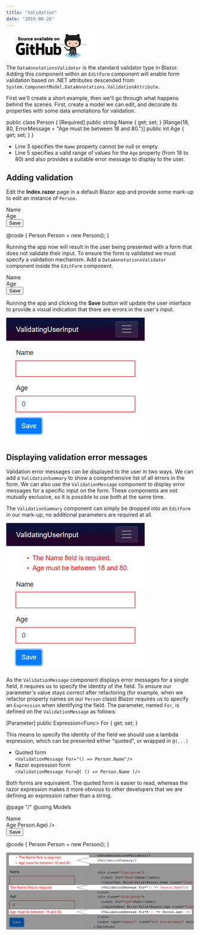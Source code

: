 ```yaml
---
title: "Validation"
date: "2019-08-26"
---
```


[![](images/SourceLink.png)](https://github.com/mrpmorris/blazor-university/tree/master/src/Forms/ValidatingUserInput)

The `DataAnnotationsValidator` is the standard validator type in Blazor. Adding this component within an `EditForm` component will enable form validation based on .NET attributes descended from `System.ComponentModel.DataAnnotations.ValidationAttribute`.

First we'll create a short example, then we'll go through what happens behind the scenes. First, create a model we can edit, and decorate its properties with some data annotations for validation.

public class Person
{
	\[Required\]
	public string Name { get; set; }
	\[Range(18, 80, ErrorMessage = "Age must be between 18 and 80.")\]
	public int Age { get; set; }
}

- Line 3 specifies the `Name` property cannot be null or empty.
- Line 5 specifies a valid range of values for the `Age` property (from 18 to 80) and also provides a suitable error message to display to the user.

## Adding validation

Edit the **Index.razor** page in a default Blazor app and provide some mark-up to edit an instance of `Person`.

<EditForm Model=@Person>
	<div class="form-group">
		<label for="Name">Name</label>
		<InputText @bind-Value=Person.Name class="form-control" id="Name" />
	</div>
	<div class="form-group">
		<label for="Age">Age</label>
		<InputNumber @bind-Value=Person.Age class="form-control" id="Age" />
	</div>
	<input type="submit" class="btn btn-primary" value="Save"/>
</EditForm>

@code {
	Person Person = new Person();
}

Running the app now will result in the user being presented with a form that does not validate their input. To ensure the form is validated we must specify a validation mechanism. Add a `DataAnnotationsValidator` component inside the `EditForm` component.

<EditForm Model=@Person>
	<DataAnnotationsValidator/>
	<div class="form-group">
		<label for="Name">Name</label>
		<InputText @bind-Value=Person.Name class="form-control" id="Name" />
	</div>
	<div class="form-group">
		<label for="Age">Age</label>
		<InputNumber @bind-Value=Person.Age class="form-control" id="Age" />
	</div>
	<input type="submit" class="btn btn-primary" value="Save"/>
</EditForm>

Running the app and clicking the **Save** button will update the user interface to provide a visual indication that there are errors in the user's input.

![](images/BasicValidationErrorIndicat.png)

## Displaying validation error messages

Validation error messages can be displayed to the user in two ways. We can add a `ValidationSummary` to show a comprehensive list of all errors in the form. We can also use the `ValidationMessage` component to display error messages for a specific input on the form. These components are not mutually exclusive, so it is possible to use both at the same time.

The `ValidationSummary` component can simply be dropped into an `EditForm` in our mark-up; no additional parameters are required at all.

![](images/ValidationSummary.png)

As the `ValidationMessage` component displays error messages for a single field, it requires us to specify the identity of the field. To ensure our parameter's value stays correct after refactoring (for example, when we refactor property names on our `Person` class) Blazor requires us to specify an `Expression` when identifying the field. The parameter, named `For`, is defined on the `ValidationMessage` as follows:

[Parameter]
public Expression<Func<T>> For { get; set; }

This means to specify the identity of the field we should use a lambda expression, which can be presented either "quoted", or wrapped in `@(...)`

- Quoted form  
    `<ValidationMessage For="() => Person.Name"/>`
- Razor expression form  
    `<ValidationMessage For=@( () => Person.Name )/>`

Both forms are equivalent. The quoted form is easier to read, whereas the razor expression makes it more obvious to other developers that we are defining an expression rather than a string.

@page "/"
@using Models

<EditForm Model=@Person>
	<DataAnnotationsValidator/>
	<ValidationSummary/>
	<div class="form-group">
		<label for="Name">Name</label>
		<InputText @bind-Value=Person.Name class="form-control" id="Name" />
		<ValidationMessage For="() => Person.Name"/>
	</div>
	<div class="form-group">
		<label for="Age">Age</label>
		<InputNumber @bind-Value=Person.Age class="form-control" id="Age" />
		<ValidationMessage For=@(() => Person.Age) />
	</div>
	<input type="submit" class="btn btn-primary" value="Save"/>
</EditForm>

@code {
	Person Person = new Person();
}

[![](images/ValidationSummaryAndValidationMessages.png)](http://blazor-university.com/wp-content/uploads/2019/08/ValidationSummaryAndValidationMessages.png)

